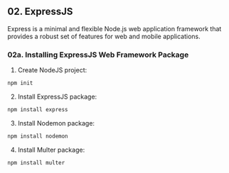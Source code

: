## 02. ExpressJS

Express is a minimal and flexible Node.js web application framework that provides a robust set of features for web and mobile applications.

### 02a. Installing ExpressJS Web Framework Package

1. Create NodeJS project:

```sh
npm init
```

2. Install ExpressJS package:

```sh
npm install express
```

3. Install Nodemon package:

```sh
npm install nodemon
```

4. Install Multer package:

```sh
npm install multer
```
